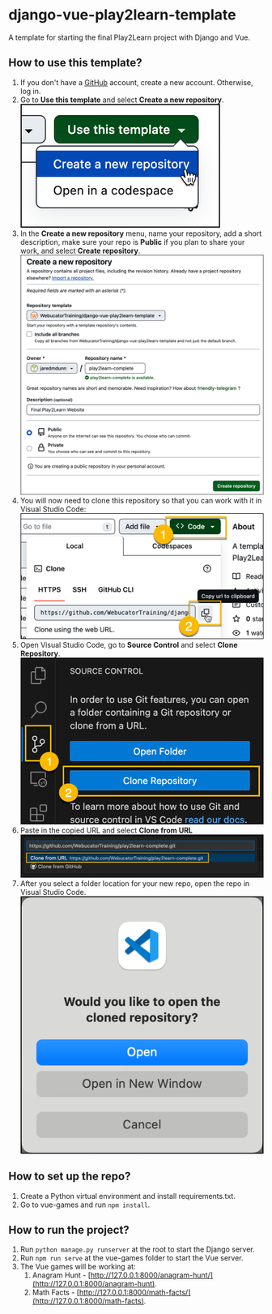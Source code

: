 # django-vue-play2learn-template
A template for starting the final Play2Learn project with Django and Vue.

## How to use this template?
1. If you don't have a [GitHub](https://github.com/) account, create a new account. Otherwise, log in. 
2. Go to **Use this template** and select **Create a new repository**. 
![use template](static/read-me-images/use-template.png)
3. In the **Create a new repository** menu, name your repository, add a short description, make sure your repo is **Public** if you plan to share your work, and select **Create repository**.
![create repo](static/read-me-images/create-repo.png)
4. You will now need to clone this repository so that you can work with it in Visual Studio Code:
![clone repo](static/read-me-images/clone-repo.png)
5. Open Visual Studio Code, go to **Source Control** and select **Clone Repository**.
![vs-code-clone](static/read-me-images/vs-code-clone.png)
6. Paste in the copied URL and select **Clone from URL**
![clone from url](static/read-me-images/clone-from-url.png)
7. After you select a folder location for your new repo, open the repo in Visual Studio Code.
![open repo](static/read-me-images/open-repo.png)

## How to set up the repo?
1. Create a Python virtual environment and install requirements.txt.
2. Go to vue-games and run `npm install`.

## How to run the project?
1. Run `python manage.py runserver` at the root to start the Django server.
2. Run `npm run serve` at the vue-games folder to start the Vue server.
3. The Vue games will be working at:
    1. Anagram Hunt - [http://127.0.0.1:8000/anagram-hunt/](http://127.0.0.1:8000/anagram-hunt).
    2. Math Facts - [http://127.0.0.1:8000/math-facts/](http://127.0.0.1:8000/math-facts).
